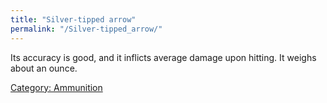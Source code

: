 ```yaml
---
title: "Silver-tipped arrow"
permalink: "/Silver-tipped_arrow/"
---
```


Its accuracy is good, and it inflicts average damage upon hitting. It
weighs about an ounce.

[Category: Ammunition](Category:_Ammunition "wikilink")